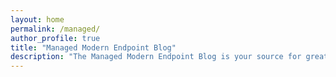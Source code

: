 ```yaml
---
layout: home
permalink: /managed/
author_profile: true
title: "Managed Modern Endpoint Blog"
description: "The Managed Modern Endpoint Blog is your source for great modern endpoint management content!"
---
```

